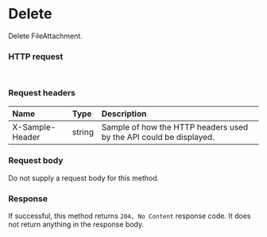 # Delete

Delete FileAttachment.
### HTTP request
```http


```
### Request headers
| Name       | Type | Description|
|:---------------|:--------|:----------|
| X-Sample-Header  | string  | Sample of how the HTTP headers used by the API could be displayed.|

### Request body
Do not supply a request body for this method.


### Response
If successful, this method returns `204, No Content` response code. It does not return anything in the response body.


<!-- uuid: 1f3b9dc3-7e23-4ebc-88f6-e0d084d4a6e5
2015-10-09 18:16:06 UTC -->